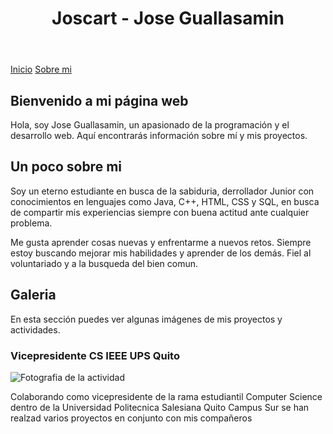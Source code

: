 <html lang="es">
<head>
    <meta charset="UTF-8">
    <meta name="viewport" content="width=device-width, initial-scale=1.0">
    <link rel="stylesheet" type="text/css" href="css/home.css">
    <link rel="stylesheet" type="text/css" href="css/colors.css">
    <link rel="stylesheet" type="text/css" href="css/boxes.css">
    <link rel="stylesheet" type="text/css" href="css/spacing.css">
</head>
<body class="color-base">
    <header class="header-full color-primary no-spacing">
        <h1>Joscart - Jose Guallasamin</h1>
    </header>
    <div class="nav-flotating-container no-spacing">
        <nav class="nav-flotating-bottom color-secondary-focus medium-spacing round-box">
            <a class="link-button" href="https://joscart.github.io">Inicio</a>
            <a class="link-button" href="joseguallasamin.html">Sobre mi</a>
        </nav>
    </div>
    <main class="container">
        <section class="color-secondary low-spacing">
            <h2>Bienvenido a mi página web</h2>
            <p>Hola, soy Jose Guallasamin, un apasionado de la programación y el desarrollo web. Aquí encontrarás información sobre mí y mis proyectos.</p>
        </section>
        <section class="color-secondary low-spacing">
            <h2>Un poco sobre mi</h2>
            <p>Soy un eterno estudiante en busca de la sabiduria, derrollador Junior con conocimientos en lenguajes como Java, C++, HTML, CSS y SQL, en busca de compartir mis experiencias siempre con buena actitud ante cualquier problema.</p>
            <p>Me gusta aprender cosas nuevas y enfrentarme a nuevos retos. Siempre estoy buscando mejorar mis habilidades y aprender de los demás. Fiel al voluntariado y a la busqueda del bien comun.</p>
        </section>
        <section class="color-secondary low-spacing">
            <h2>Galeria</h2>
            <p>En esta sección puedes ver algunas imágenes de mis proyectos y actividades.</p>
            <div class="galeria medium-spacing">
                <div class="galeria-item color-secondary-focus medium-spacing">
                    <h3>Vicepresidente CS IEEE UPS Quito</h3>
                    <img src="proyecto1.jpg" alt="Fotografia de la actividad">
                    <p>Colaborando como vicepresidente de la rama estudiantil Computer Science dentro de la Universidad Politecnica Salesiana Quito Campus Sur se han realzad varios proyectos en conjunto con mis compañeros</p>
                </div>
            </div>
        </section>
    </main>
</body>
</html>